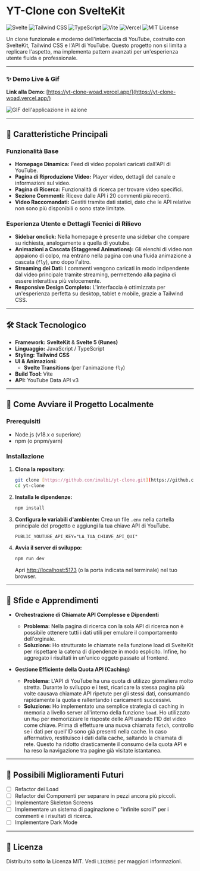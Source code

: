 # YT-Clone con SvelteKit
![Svelte](https://img.shields.io/badge/Svelte-FF3E00?style=for-the-badge&logo=svelte&logoColor=white)
![Tailwind CSS](https://img.shields.io/badge/Tailwind_CSS-38B2AC?style=for-the-badge&logo=tailwind-css&logoColor=white)
![TypeScript](https://img.shields.io/badge/TypeScript-007ACC?style=for-the-badge&logo=typescript&logoColor=white)
![Vite](https://img.shields.io/badge/Vite-646CFF?style=for-the-badge&logo=vite&logoColor=white)
![Vercel](https://img.shields.io/badge/Vercel-000000?style=for-the-badge&logo=vercel&logoColor=white)
![MIT License](https://img.shields.io/badge/License-MIT-green.svg?style=for-the-badge)

Un clone funzionale e moderno dell'interfaccia di YouTube, costruito con SvelteKit, Tailwind CSS e l'API di YouTube. Questo progetto non si limita a replicare l'aspetto, ma implementa pattern avanzati per un'esperienza utente fluida e professionale.

---

### ✨ Demo Live & Gif

**Link alla Demo:** [https://yt-clone-woad.vercel.app/](https://yt-clone-woad.vercel.app/)



![GIF dell'applicazione in azione](./static/media/Animazione.gif)

---

## 🚀 Caratteristiche Principali

### Funzionalità Base
- **Homepage Dinamica:** Feed di video popolari caricati dall'API di YouTube.
- **Pagina di Riproduzione Video:** Player video, dettagli del canale e informazioni sul video.
- **Pagina di Ricerca:** Funzionalità di ricerca per trovare video specifici.
- **Sezione Commenti:** Riceve dalle API i 20 commenti più recenti. 
- **Video Raccomandati:** Gestiti tramite dati statici, dato che le API relative non sono più disponibili o sono state limitate.

### Esperienza Utente e Dettagli Tecnici di Rilievo

- **Sidebar onclick:** Nella homepage è presente una sidebar che compare su richiesta, analogamente a quella di youtube.
- **Animazioni a Cascata (Staggered Animations):** Gli elenchi di video non appaiono di colpo, ma entrano nella pagina con una fluida animazione a cascata (`fly`), uno dopo l'altro.
- **Streaming dei Dati:** I commenti vengono caricati in modo indipendente dal video principale tramite streaming, permettendo alla pagina di essere interattiva più velocemente.
- **Responsive Design Completo:** L'interfaccia è ottimizzata per un'esperienza perfetta su desktop, tablet e mobile, grazie a Tailwind CSS.

---

## 🛠️ Stack Tecnologico

- **Framework:** **SvelteKit** & **Svelte 5 (Runes)**
- **Linguaggio:** JavaScript / TypeScript
- **Styling:** **Tailwind CSS**
- **UI & Animazioni:** 
    - **Svelte Transitions** (per l'animazione `fly`)
- **Build Tool:** Vite
- **API:** YouTube Data API v3


---

## 🔧 Come Avviare il Progetto Localmente

### Prerequisiti
- Node.js (v18.x o superiore)
- npm (o pnpm/yarn)

### Installazione

1.  **Clona la repository:**
    ```bash
    git clone [https://github.com/imalbi/yt-clone.git](https://github.com/imalbi/yt-clone.git)
    cd yt-clone
    ```

2.  **Installa le dipendenze:**
    ```bash
    npm install
    ```

3.  **Configura le variabili d'ambiente:**
    Crea un file `.env` nella cartella principale del progetto e aggiungi la tua chiave API di YouTube.
    ```
    PUBLIC_YOUTUBE_API_KEY="LA_TUA_CHIAVE_API_QUI"
    ```

4.  **Avvia il server di sviluppo:**
    ```bash
    npm run dev
    ```
    Apri [http://localhost:5173](http://localhost:5173) (o la porta indicata nel terminale) nel tuo browser.

---

## 🧠 Sfide e Apprendimenti

- **Orchestrazione di Chiamate API Complesse e Dipendenti**
  - **Problema:**  Nella pagina di ricerca con la sola API di ricerca non è possibile ottenere tutti i dati utili per emulare il comportamento dell'orginale.
  - **Soluzione:** Ho strutturato le chiamate nella funzione load di SvelteKit per rispettare la catena di dipendenze in modo esplicito. Infine, ho aggregato i risultati in un'unico oggeto passato al frontend.

- **Gestione Efficiente della Quota API (Caching)**
  - **Problema:** L'API di YouTube ha una quota di utilizzo giornaliera molto stretta. Durante lo sviluppo e i test, ricaricare la stessa pagina più volte causava chiamate API ripetute per gli stessi dati, consumando rapidamente la quota e rallentando i caricamenti successivi.
  - **Soluzione:**  Ho implementato una semplice strategia di caching in memoria a livello server all'interno della funzione `load`. Ho utilizzato un `Map` per memorizzare le risposte delle API usando l'ID del video come chiave. Prima di effettuare una nuova chiamata `fetch`, controllo se i dati per quell'ID sono già presenti nella cache. In caso affermativo, restituisco i dati dalla cache, saltando la chiamata di rete. Questo ha ridotto drasticamente il consumo della quota API e ha reso la navigazione tra pagine già visitate istantanea.

---

## 🚀 Possibili Miglioramenti Futuri
- [ ] Refactor dei Load
- [ ] Refactor dei Componenti per separare in pezzi ancora più piccoli.
- [ ] Implementare Skeleton Screens
- [ ] Implementare un sistema di paginazione o "infinite scroll" per i commenti e i risultati di ricerca.
- [ ] Implementare Dark Mode

---
## 📄 Licenza

Distribuito sotto la Licenza MIT. Vedi `LICENSE` per maggiori informazioni.
